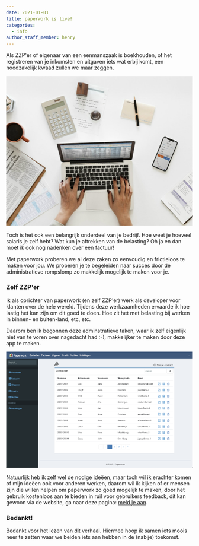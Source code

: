 ```yaml
---
date: 2021-01-01
title: paperwork is live!
categories:
  - info
author_staff_member: henry
---
```

Als ZZP'er of eigenaar van een eenmanszaak is boekhouden, of het registreren van je inkomsten en uitgaven iets wat erbij komt, een noodzakelijk kwaad zullen we maar zeggen.

![Boekhouden](/images/bookkeeping.jpg)

Toch is het ook een belangrijk onderdeel van je bedrijf. Hoe weet je hoeveel salaris je zelf hebt? Wat kun je aftrekken van de belasting? Oh ja en dan moet ik ook nog nadenken over een factuur!

Met paperwork proberen we al deze zaken zo eenvoudig en frictieloos te maken voor jou. We proberen je te begeleiden naar succes door de administratieve rompslomp zo makkelijk mogelijk te maken voor je.

### Zelf ZZP'er

Ik als oprichter van paperwork (en zelf ZZP'er) werk als developer voor klanten over de hele wereld. Tijdens deze werkzaamheden ervaarde ik hoe lastig het kan zijn om dit goed te doen. Hoe zit het met belasting bij werken in binnen- en buiten-land, etc, etc. 

Daarom ben ik begonnen deze adminstratieve taken, waar ik zelf eigenlijk niet van te voren over nagedacht had :-), makkelijker te maken door deze app te maken.

![paperwork](/images/dashboard.png)

Natuurlijk heb ik zelf wel de nodige ideëen, maar toch wil ik erachter komen of mijn ideëen ook voor anderen werken, daarom wil ik kijken of er mensen zijn die willen helpen om paperwork zo goed mogelijk te maken, door het gebruik kostenloos aan te bieden in ruil voor gebruikers feedback, dit kan gewoon via de website, ga naar deze pagina: [meld je aan](/offer).

### Bedankt!

Bedankt voor het lezen van dit verhaal. Hiermee hoop ik samen iets moois neer te zetten waar we beiden iets aan hebben in de (nabije) toekomst.
